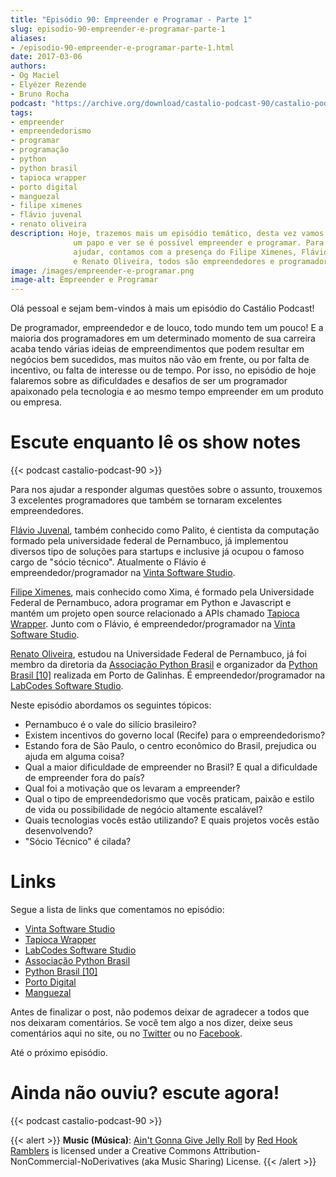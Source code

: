 ```yaml
---
title: "Episódio 90: Empreender e Programar - Parte 1"
slug: episodio-90-empreender-e-programar-parte-1
aliases:
- /episodio-90-empreender-e-programar-parte-1.html
date: 2017-03-06
authors:
- Og Maciel
- Elyézer Rezende
- Bruno Rocha
podcast: "https://archive.org/download/castalio-podcast-90/castalio-podcast-90.mp3"
tags:
- empreender
- empreendedorismo
- programar
- programação
- python
- python brasil
- tapioca wrapper
- porto digital
- manguezal
- filipe ximenes
- flávio juvenal
- renato oliveira
description: Hoje, trazemos mais um episódio temático, desta vez vamos bater
              um papo e ver se é possível empreender e programar. Para nos
              ajudar, contamos com a presença do Filipe Ximenes, Flávio Juvenal
              e Renato Oliveira, todos são empreendedores e programadores.
image: /images/empreender-e-programar.png
image-alt: Empreender e Programar
---
```


Olá pessoal e sejam bem-vindos à mais um episódio do Castálio Podcast!

De programador, empreendedor e de louco, todo mundo tem um pouco! E a maioria
dos programadores em um determinado momento de sua carreira acaba tendo várias
ideias de empreendimentos que podem resultar em negócios bem sucedidos, mas
muitos não vão em frente, ou por falta de incentivo, ou falta de interesse ou
de tempo. Por isso, no episódio de hoje falaremos sobre as dificuldades e
desafios de ser um programador apaixonado pela tecnologia e ao mesmo tempo
empreender em um produto ou empresa.

<div class="clearfix"></div>

# Escute enquanto lê os show notes

{{< podcast castalio-podcast-90 >}}

Para nos ajudar a responder algumas questões sobre o assunto, trouxemos 3
excelentes programadores que também se tornaram excelentes empreendedores.

[Flávio Juvenal](https://twitter.com/flaviojuvenal), também conhecido como
Palito, é cientista da computação formado pela universidade federal de
Pernambuco, já implementou diversos tipo de soluções para startups e inclusive
já ocupou o famoso cargo de \"sócio técnico\". Atualmente o Flávio é
empreendedor/programador na [Vinta Software Studio](https://www.vinta.com.br/).

[Filipe Ximenes](https://twitter.com/xima), mais conhecido como Xima, é formado
pela Universidade Federal de Pernambuco, adora programar em Python e Javascript
e mantém um projeto open source relacionado a APIs chamado [Tapioca
Wrapper](https://github.com/vintasoftware/tapioca-wrapper). Junto com o Flávio,
é empreendedor/programador na [Vinta Software
Studio](https://www.vinta.com.br/).

[Renato Oliveira](https://twitter.com/_renatoOliveira), estudou na Universidade
Federal de Pernambuco, já foi membro da diretoria da [Associação Python
Brasil](http://associacao.python.org.br/) e organizador da [Python Brasil
\[10\]](http://2014.pythonbrasil.org.br/) realizada em Porto de Galinhas. É
empreendedor/programador na [LabCodes Software
Studio](http://labcodes.com.br/).

Neste episódio abordamos os seguintes tópicos:

- Pernambuco é o vale do silício brasileiro?
- Existem incentivos do governo local (Recife) para o
    empreendedorismo?
- Estando fora de São Paulo, o centro econômico do Brasil, prejudica
    ou ajuda em alguma coisa?
- Qual a maior dificuldade de empreender no Brasil? E qual a
    dificuldade de empreender fora do país?
- Qual foi a motivação que os levaram a empreender?
- Qual o tipo de empreendedorismo que vocês praticam, paixão e estilo
    de vida ou possibilidade de negócio altamente escalável?
- Quais tecnologias vocês estão utilizando? E quais projetos vocês
    estão desenvolvendo?
- \"Sócio Técnico\" é cilada?

# Links

Segue a lista de links que comentamos no episódio:

- [Vinta Software Studio](https://www.vinta.com.br/)
- [Tapioca Wrapper](https://github.com/vintasoftware/tapioca-wrapper)
- [LabCodes Software Studio](http://labcodes.com.br/)
- [Associação Python Brasil](http://associacao.python.org.br/)
- [Python Brasil \[10\]](http://2014.pythonbrasil.org.br/)
- [Porto Digital](http://portodigital.org/)
- [Manguezal](http://manguez.al/)

Antes de finalizar o post, não podemos deixar de agradecer a todos que
nos deixaram comentários. Se você tem algo a nos dizer, deixe seus
comentários aqui no site, ou no
[Twitter](https://twitter.com/castaliopod) ou no
[Facebook](https://www.facebook.com/castaliopod).

Até o próximo episódio.

# Ainda não ouviu? escute agora!

{{< podcast castalio-podcast-90 >}}

{{< alert >}}
**Music (Música)**: [Ain\'t Gonna Give Jelly
Roll](http://freemusicarchive.org/music/Red_Hook_Ramblers/Live__WFMU_on_Antique_Phonograph_Music_Program_with_MAC_Feb_8_2011/Red_Hook_Ramblers_-_12_-_Aint_Gonna_Give_Jelly_Roll)
by [Red Hook Ramblers](http://www.redhookramblers.com/) is licensed
under a Creative Commons Attribution-NonCommercial-NoDerivatives (aka
Music Sharing) License.
{{< /alert >}}
